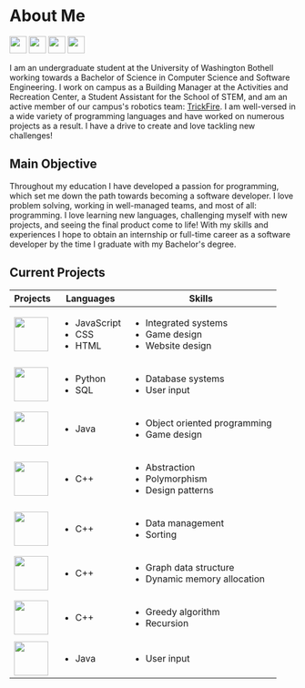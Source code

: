 # About Me
<a href="https://e11aw.github.io/Ella-Personal-Website/index.html"><img src="https://github.com/user-attachments/assets/0ebefd64-da9b-408e-8db4-4560f371a91a" height=30/></a>
<a href="https://www.linkedin.com/in/ella-williams2024/"><img src="https://github.com/user-attachments/assets/6ac8d626-ff34-40e3-ad60-473d975262da" height=30/></a>
<a href="https://devpost.com/E11aW?ref_content=user-portfolio&ref_feature=portfolio&ref_medium=global-nav"><img src="https://github.com/user-attachments/assets/78cc54ba-22f5-48ff-ae28-e037a88065d3" height=30/></a>
<a href="https://leetcode.com/u/e11aw/"><img src="https://github.com/user-attachments/assets/8ab8e07e-1d5d-486f-bf48-456ccc517b64" height=30/></a>

I am an undergraduate student at the University of Washington Bothell working towards a Bachelor of Science in Computer Science and Software Engineering. I work on campus as a Building Manager at the Activities and Recreation Center, a Student Assistant for the School of STEM, and am an active member of our campus's robotics team: [TrickFire](https://www.trickfirerobotics.com/). I am well-versed in a wide variety of programming languages and have worked on numerous projects as a result. I have a drive to create and love tackling new challenges!

## Main Objective
Throughout my education I have developed a passion for programming, which set me down the path towards becoming a software developer. I love problem solving, working in well-managed teams, and most of all: programming. I love learning new languages, challenging myself with new projects, and seeing the final product come to life! With my skills and experiences I hope to obtain an internship or full-time career as a software developer by the time I graduate with my Bachelor's degree.

## Current Projects
| Projects | Languages | Skills |
|----------|-----------|--------|
<a href = "https://github.com/ClaytonMcArthur/Hackathon.git"><img src="https://github.com/user-attachments/assets/34f189ab-ce7e-4edc-b825-71bfc91f77ec" height=60 max-height=60/></a> | <ul><li>JavaScript</li><li>CSS</li><li>HTML</li></ul> | <ul><li>Integrated systems</li><li>Game design</li><li>Website design</li></ul> |
<a href = "https://github.com/E11aW/elementary-school-database"><img src="https://github.com/user-attachments/assets/40c5a303-e0eb-46a0-8425-af95165a869f" height=60 max-height=60/></a> | <ul><li>Python</li><li>SQL</li></ul> | <ul><li>Database systems</li><li>User input</li></ul> |
<a href = "https://github.com/E11aW/Saving-SuperSlimeLand"><img src="https://github.com/user-attachments/assets/a98f3917-b4d6-46fa-a13f-a1f68fc56936" height=60 max-height=60/></a> | <ul><li>Java</li></ul> | <ul><li>Object oriented programming</li><li>Game design</li></ul> |
<a href = "https://github.com/E11aW/Movie-Store"><img src="https://github.com/user-attachments/assets/41366c52-e968-49a7-99bb-a8aeebfab075" height=60 max-height=60/></a> |<ul><li>C++</li></ul> | <ul><li>Abstraction</li><li>Polymorphism</li><li>Design patterns</li></ul> |
<a href = "https://github.com/E11aW/Sorting-Algorithms"><img src="https://github.com/user-attachments/assets/b7aeec2a-1f3c-4b40-9d04-a08e11488936" height=60 max-height=60/></a> |<ul><li>C++</li></ul> |<ul><li>Data management</li><li>Sorting</li></ul> |
<a href = "https://github.com/E11aW/Graph-Algorithms"><img src="https://github.com/user-attachments/assets/942e77f4-a260-475b-8616-e7f43f5e308f" height=60 max-height=60/></a> |<ul><li>C++</li></ul> |<ul><li>Graph data structure</li><li>Dynamic memory allocation</li></ul> |
<a href = "https://github.com/E11aW/Greedy-Robot"><img src="https://github.com/user-attachments/assets/d8ef455e-613c-48c5-8b17-270270894f5f" height=60 max-height=60/></a> |<ul><li>C++</li></ul> |<ul><li>Greedy algorithm</li><li>Recursion</li></ul> |
<a href = "https://github.com/E11aW/Student-Services-Desk"><img src="https://github.com/user-attachments/assets/4c773afe-4965-449d-9fd3-b94e77950443" height=60 max-height=60/></a> |<ul><li>Java</li></ul> | <ul><li>User input</li></ul> |
